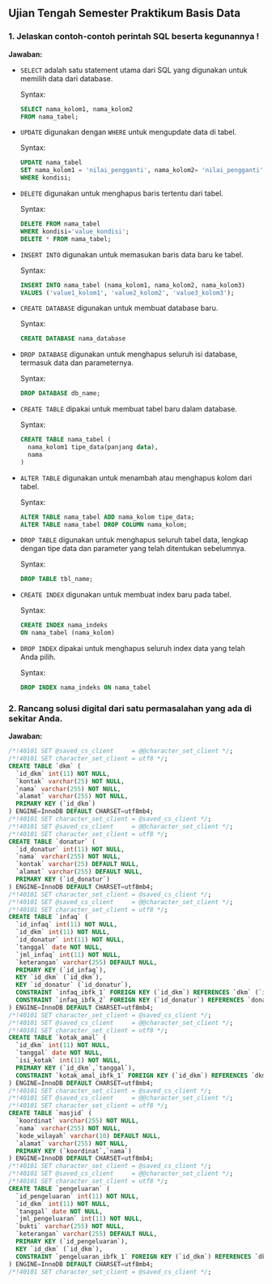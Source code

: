 ## Ujian Tengah Semester Praktikum Basis Data

### 1. Jelaskan contoh-contoh perintah SQL beserta kegunannya !
**Jawaban:**
- ```SELECT``` adalah satu statement utama dari SQL yang digunakan untuk memilih data dari database.

  Syntax:
  ```sql
  SELECT nama_kolom1, nama_kolom2
  FROM nama_tabel;
  ```
- ```UPDATE``` digunakan dengan ```WHERE``` untuk mengupdate data di tabel.

  Syntax:
  ```sql
  UPDATE nama_tabel
  SET nama_kolom1 = 'nilai_pengganti', nama_kolom2= 'nilai_pengganti'
  WHERE kondisi;
  ```
- ```DELETE``` digunakan untuk menghapus baris tertentu dari tabel.

  Syntax:
  ```sql
  DELETE FROM nama_tabel
  WHERE kondisi='value_kondisi';
  DELETE * FROM nama_tabel;
  ```
- ```INSERT INTO``` digunakan untuk memasukan baris data baru ke tabel.

  Syntax:
  ```sql
  INSERT INTO nama_tabel (nama_kolom1, nama_kolom2, nama_kolom3)
  VALUES ('value1_kolom1', 'value2_kolom2', 'value3_kolom3');
  ```
- ```CREATE DATABASE``` digunakan untuk membuat database baru.

  Syntax:
  ```sql
  CREATE DATABASE nama_database
  ```
- ```DROP DATABASE``` digunakan untuk menghapus seluruh isi database, termasuk data dan parameternya.

  Syntax:
  ```sql
  DROP DATABASE db_name;
  ```
- ```CREATE TABLE``` dipakai untuk membuat tabel baru dalam database.

  Syntax:
  ```sql
  CREATE TABLE nama_tabel (
    nama_kolom1 tipe_data(panjang data),
    nama
  )
  ```
- ```ALTER TABLE``` digunakan untuk menambah atau menghapus kolom dari tabel.

  Syntax:
  ```sql
  ALTER TABLE nama_tabel ADD nama_kolom tipe_data;
  ALTER TABLE nama_tabel DROP COLUMN nama_kolom;
  ```
- ```DROP TABLE``` digunakan untuk menghapus seluruh tabel data, lengkap dengan tipe data dan parameter yang telah ditentukan sebelumnya.

  Syntax:
  ```sql
  DROP TABLE tbl_name;
  ```
- ```CREATE INDEX``` digunakan untuk membuat index baru pada tabel.

  Syntax:
  ```sql
  CREATE INDEX nama_indeks
  ON nama_tabel (nama_kolom)
  ```
- ```DROP INDEX``` dipakai untuk menghapus seluruh index data yang telah Anda pilih.

  Syntax:
  ```sql
  DROP INDEX nama_indeks ON nama_tabel
  ```
  
### 2. Rancang solusi digital dari satu permasalahan yang ada di sekitar Anda.
**Jawaban:**
```sql
/*!40101 SET @saved_cs_client     = @@character_set_client */;
/*!40101 SET character_set_client = utf8 */;
CREATE TABLE `dkm` (
  `id_dkm` int(11) NOT NULL,
  `kontak` varchar(25) NOT NULL,
  `nama` varchar(255) NOT NULL,
  `alamat` varchar(255) NOT NULL,
  PRIMARY KEY (`id_dkm`)
) ENGINE=InnoDB DEFAULT CHARSET=utf8mb4;
/*!40101 SET character_set_client = @saved_cs_client */;
/*!40101 SET @saved_cs_client     = @@character_set_client */;
/*!40101 SET character_set_client = utf8 */;
CREATE TABLE `donatur` (
  `id_donatur` int(11) NOT NULL,
  `nama` varchar(255) NOT NULL,
  `kontak` varchar(25) DEFAULT NULL,
  `alamat` varchar(255) DEFAULT NULL,
  PRIMARY KEY (`id_donatur`)
) ENGINE=InnoDB DEFAULT CHARSET=utf8mb4;
/*!40101 SET character_set_client = @saved_cs_client */;
/*!40101 SET @saved_cs_client     = @@character_set_client */;
/*!40101 SET character_set_client = utf8 */;
CREATE TABLE `infaq` (
  `id_infaq` int(11) NOT NULL,
  `id_dkm` int(11) NOT NULL,
  `id_donatur` int(11) NOT NULL,
  `tanggal` date NOT NULL,
  `jml_infaq` int(11) NOT NULL,
  `keterangan` varchar(255) DEFAULT NULL,
  PRIMARY KEY (`id_infaq`),
  KEY `id_dkm` (`id_dkm`),
  KEY `id_donatur` (`id_donatur`),
  CONSTRAINT `infaq_ibfk_1` FOREIGN KEY (`id_dkm`) REFERENCES `dkm` (`id_dkm`),
  CONSTRAINT `infaq_ibfk_2` FOREIGN KEY (`id_donatur`) REFERENCES `donatur` (`id_donatur`)
) ENGINE=InnoDB DEFAULT CHARSET=utf8mb4;
/*!40101 SET character_set_client = @saved_cs_client */;
/*!40101 SET @saved_cs_client     = @@character_set_client */;
/*!40101 SET character_set_client = utf8 */;
CREATE TABLE `kotak_amal` (
  `id_dkm` int(11) NOT NULL,
  `tanggal` date NOT NULL,
  `isi_kotak` int(11) NOT NULL,
  PRIMARY KEY (`id_dkm`,`tanggal`),
  CONSTRAINT `kotak_amal_ibfk_1` FOREIGN KEY (`id_dkm`) REFERENCES `dkm` (`id_dkm`)
) ENGINE=InnoDB DEFAULT CHARSET=utf8mb4;
/*!40101 SET character_set_client = @saved_cs_client */;
/*!40101 SET @saved_cs_client     = @@character_set_client */;
/*!40101 SET character_set_client = utf8 */;
CREATE TABLE `masjid` (
  `koordinat` varchar(255) NOT NULL,
  `nama` varchar(255) NOT NULL,
  `kode_wilayah` varchar(10) DEFAULT NULL,
  `alamat` varchar(255) NOT NULL,
  PRIMARY KEY (`koordinat`,`nama`)
) ENGINE=InnoDB DEFAULT CHARSET=utf8mb4;
/*!40101 SET character_set_client = @saved_cs_client */;
/*!40101 SET @saved_cs_client     = @@character_set_client */;
/*!40101 SET character_set_client = utf8 */;
CREATE TABLE `pengeluaran` (
  `id_pengeluaran` int(11) NOT NULL,
  `id_dkm` int(11) NOT NULL,
  `tanggal` date NOT NULL,
  `jml_pengeluaran` int(11) NOT NULL,
  `bukti` varchar(255) NOT NULL,
  `keterangan` varchar(255) DEFAULT NULL,
  PRIMARY KEY (`id_pengeluaran`),
  KEY `id_dkm` (`id_dkm`),
  CONSTRAINT `pengeluaran_ibfk_1` FOREIGN KEY (`id_dkm`) REFERENCES `dkm` (`id_dkm`)
) ENGINE=InnoDB DEFAULT CHARSET=utf8mb4;
/*!40101 SET character_set_client = @saved_cs_client */;
```
  
